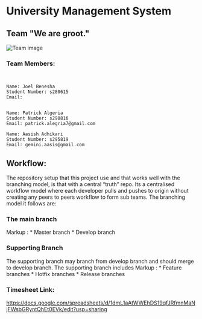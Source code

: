 # University Management System


## Team "We are groot."

![Team image](https://image-cdn.neatoshop.com/styleimg/87716/none/black/default/419220-20;1559317350t.jpg)

### Team Members:
```


Name: Joel Benesha
Student Number: s280615
Email: 


Name: Patrick Algeria
Student Number: s290816
Email: patrick.alegria7@gmail.com

Name: Aasish Adhikari
Student Number: s295819
Email: gemini.aasis@gmail.com

```

## Workflow:
The repository setup that this project use and that works well with the branching model, is that with a central “truth” repo. Its a centralised workflow model where each developer pulls and pushes to origin without creating any peers to peers workflow to form sub teams. The branching model it follows are:

### The main branch
Markup : * Master branch
        * Develop branch

### Supporting Branch
The supporting branch may branch from develop branch and should merge to develop branch. The supporting branch includes
Markup : * Feature branches
        * Hotfix branches
        * Release branches

### Timesheet Link:

https://docs.google.com/spreadsheets/d/1dmL1aAtWWEhDS19qfJRfmnMaNjFWsbGRyntQhEt0EVk/edit?usp=sharing

